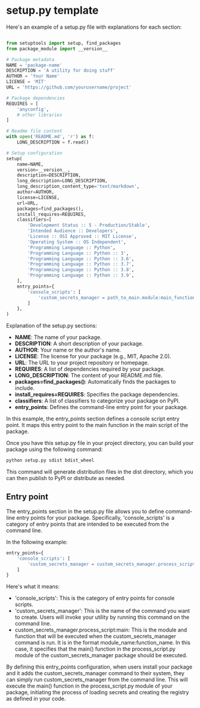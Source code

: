 # setup.py template
Here's an example of a setup.py file with explanations for each section:

```python

from setuptools import setup, find_packages
from package_module import __version__

# Package metadata
NAME = 'package-name'
DESCRIPTION = 'A utility for doing stuff'
AUTHOR = 'Your Name'
LICENSE = 'MIT'
URL = 'https://github.com/yourusername/project'

# Package dependencies
REQUIRES = [
    'anyconfig',
    # other libraries
]

# Readme file content
with open('README.md', 'r') as f:
    LONG_DESCRIPTION = f.read()

# Setup configuration
setup(
    name=NAME,
    version=__version__,
    description=DESCRIPTION,
    long_description=LONG_DESCRIPTION,
    long_description_content_type='text/markdown',
    author=AUTHOR,
    license=LICENSE,
    url=URL,
    packages=find_packages(),
    install_requires=REQUIRES,
    classifiers=[
        'Development Status :: 5 - Production/Stable',
        'Intended Audience :: Developers',
        'License :: OSI Approved :: MIT License',
        'Operating System :: OS Independent',
        'Programming Language :: Python',
        'Programming Language :: Python :: 3',
        'Programming Language :: Python :: 3.6',
        'Programming Language :: Python :: 3.7',
        'Programming Language :: Python :: 3.8',
        'Programming Language :: Python :: 3.9',
    ],
    entry_points={
        'console_scripts': [
            'custom_secrets_manager = path_to_main.module:main_function'
        ]
    },
)
```

Explanation of the setup.py sections:
  - **NAME**: The name of your package.
  - **DESCRIPTION**: A short description of your package.
  - **AUTHOR**: Your name or the author's name.
  - **LICENSE**: The license for your package (e.g., MIT, Apache 2.0).
  - **URL**: The URL to your project repository or homepage.
  - **REQUIRES**: A list of dependencies required by your package.
  - **LONG_DESCRIPTION**: The content of your README.md file.
  - **packages=find_packages()**: Automatically finds the packages to include.
  - **install_requires=REQUIRES**: Specifies the package dependencies.
  - **classifiers**: A list of classifiers to categorize your package on PyPI.
  - **entry_points**: Defines the command-line entry point for your package.

In this example, the entry_points section defines a console script entry point. It maps this entry point to the main function in the main script of the package.

Once you have this setup.py file in your project directory, you can build your package using the following command:

```bash
python setup.py sdist bdist_wheel
```

This command will generate distribution files in the dist directory, which you can then publish to PyPI or distribute as needed.

## Entry point
The entry_points section in the setup.py file allows you to define command-line entry points for your package. Specifically, 'console_scripts' is a category of entry points that are intended to be executed from the command line.

In the following example:

```python
entry_points={
    'console_scripts': [
        'custom_secrets_manager = custom_secrets_manager.process_script:main'
    ]
}
```

Here's what it means:
  - 'console_scripts': This is the category of entry points for console scripts.
  - 'custom_secrets_manager': This is the name of the command you want to create. Users will invoke your utility by running this command on the command line.
  - custom_secrets_manager.process_script:main: This is the module and function that will be executed when the custom_secrets_manager command is run. It is in the format module_name:function_name. In this case, it specifies that the main() function in the process_script.py module of the custom_secrets_manager package should be executed.

By defining this entry_points configuration, when users install your package and it adds the custom_secrets_manager command to their system, they can simply run custom_secrets_manager from the command line. This will execute the main() function in the process_script.py module of your package, initiating the process of loading secrets and creating the registry as defined in your code.